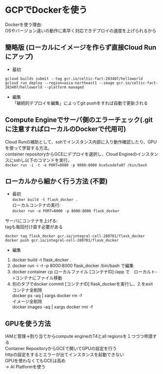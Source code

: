 # GCPでDockerを使う

Dockerを使う理由:  
OSやバージョン違いの動作に素早く対応できデプロイの速度を上げられるから  

## 簡略版 (ローカルにイメージを作らず直接Cloud Runにアップ)
- 最初  
```
gcloud builds submit --tag gcr.io/celtic-fact-283407/helloworld  
gcloud run deploy --region=asia-northeast1 --image gcr.io/celtic-fact-283407/helloworld --platform managed  
```
- 編集      
「継続的デプロイを編集」によってgit pushをすれば自動で更新される  

## Compute Engineでサーバ側のエラーチェック(.gitに注意すればローカルのDockerで代用可)
Cloud Runの補助として、sshでインスタンス内部に入り動作確認したり、GPUを使って学習する方法。  
container repositoryからGCEにデプロイを選択し、Cloud Engineのインスタンスにsshし以下のコマンドを実行。  
`
docker run -i -t -e PORT=8080 -p 8080:8080 bce5cedefa07 /bin/bash
`
## ローカルから細かく行う方法 (不要)
- 最初  
`docker build -t flask_docker .`  
ローカルコンテナの実行:    
`docker run -e PORT=8000 -p 8000:8000 flask_docker`  

サーバにコンテナを上げる:    
tagも毎回付け直す必要がある  
```
docker tag flask_docker gcr.io/integral-cell-280701/flask_docker  
docker push gcr.io/integral-cell-280701/flask_docker  
```
- 編集
1. docker build -t flask_docker .  
2. docker run -i -t -p 8000:8000 flask_docker /bin/bash で編集  
3. docker container cp ローカルファイル [コンテナID]:/app で　ローカルト->コンテナにファイル移動  
4. 別のタブでdocker commit [コンテナID] flask_dockerを実行し、2.をexit  
コンテナ全削除  
docker ps -aq | xargs docker rm -f  
イメージ全削除  
docker images -aq | xargs docker rmi -f  


## GPUを使う方法
IAMと管理->割り当てからcompute engineのT4とall regionsを１つづつ申請する  
Container RepositoryからGCEで開いてGPUの設定を行う  
httpの設定をするとエラーが出てインスタンスを起動できない  
GPUを使わなくてもGCEは高め  
-> AI Platformを使う
